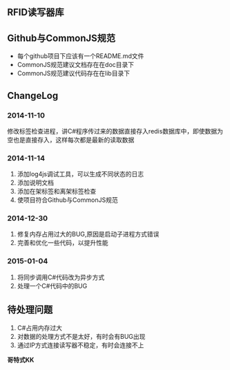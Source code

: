## RFID读写器库

## Github与CommonJS规范

* 每个github项目下应该有一个README.md文件
* CommonJS规范建议文档存在在doc目录下
* CommonJS规范建议代码存在在lib目录下


## ChangeLog
### 2014-11-10
修改标签检查进程，讲C#程序传过来的数据直接存入redis数据库中，即使数据为空也是直接存入，这样每次都是最新的读取数据

### 2014-11-14
1. 添加log4js调试工具，可以生成不同状态的日志
2. 添加说明文档
3. 添加在架标签和离架标签检查
4. 使项目符合Github与CommonJS规范

### 2014-12-30
1. 修复内存占用过大的BUG,原因是启动子进程方式错误
2. 完善和优化一些代码，以提升性能


### 2015-01-04
1. 将同步调用C#代码改为异步方式
2. 处理一个C#代码中的BUG


## 待处理问题
1. C#占用内存过大
2. 对数据的处理方式不是太好，有时会有BUG出现
3. 通过IP方式连接读写器不稳定，有时会连接不上


**哥特式KK**